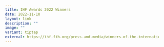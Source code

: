 ```yaml
---
title: IHF Awards 2022 Winners
date: 2022-11-10
layout: link
description: ""
image: ""
variant: tiptap
external: https://ihf-fih.org/press-and-media/winners-of-the-international-hospital-federation-awards-2022-are-revealed/
---
```

